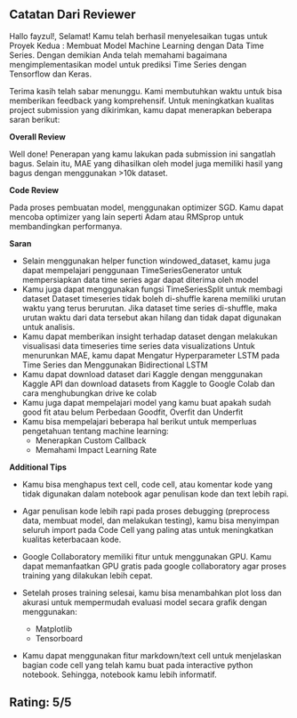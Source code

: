 ## Catatan Dari Reviewer

Hallo fayzul!, Selamat! Kamu telah berhasil menyelesaikan tugas untuk Proyek Kedua : Membuat Model Machine Learning dengan Data Time Series. Dengan demikian Anda telah memahami bagaimana mengimplementasikan model untuk prediksi Time Series dengan Tensorflow dan Keras.

Terima kasih telah sabar menunggu. Kami membutuhkan waktu untuk bisa memberikan feedback yang komprehensif. Untuk meningkatkan kualitas project submission yang dikirimkan, kamu dapat menerapkan beberapa saran berikut:

**Overall Review**

Well done! Penerapan yang kamu lakukan pada submission ini sangatlah bagus. Selain itu, MAE yang dihasilkan oleh model juga memiliki hasil yang bagus dengan menggunakan >10k dataset.

**Code Review**

Pada proses pembuatan model, menggunakan optimizer SGD. Kamu dapat mencoba optimizer yang lain seperti Adam atau RMSprop untuk membandingkan performanya.

**Saran**

- Selain menggunakan helper function windowed_dataset, kamu juga dapat mempelajari penggunaan TimeSeriesGenerator untuk mempersiapkan data time series agar dapat diterima oleh model
- Kamu juga dapat menggunakan fungsi TimeSeriesSplit untuk membagi dataset
Dataset timeseries tidak boleh di-shuffle karena memiliki urutan waktu yang terus berurutan. Jika dataset time series di-shuffle, maka urutan waktu dari data tersebut akan hilang dan tidak dapat digunakan untuk analisis.
- Kamu dapat memberikan insight terhadap dataset dengan melakukan visualisasi data timeseries time series data visualizations
Untuk menurunkan MAE, kamu dapat Mengatur Hyperparameter LSTM pada Time Series dan Menggunakan Bidirectional LSTM
- Kamu dapat download dataset dari Kaggle dengan menggunakan Kaggle API dan download datasets from Kaggle to Google Colab dan cara menghubungkan drive ke colab
- Kamu juga dapat mempelajari model yang kamu buat apakah sudah good fit atau belum Perbedaan Goodfit, Overfit dan Underfit
- Kamu bisa mempelajari beberapa hal berikut untuk memperluas pengetahuan   tentang machine learning:
    - Menerapkan Custom Callback
    - Memahami Impact Learning Rate



**Additional Tips**

- Kamu bisa menghapus text cell, code cell, atau komentar kode yang tidak digunakan dalam notebook agar penulisan kode dan text lebih rapi.

- Agar penulisan kode lebih rapi pada proses debugging (preprocess data, membuat model, dan melakukan testing), kamu bisa menyimpan seluruh import pada Code Cell yang paling atas untuk meningkatkan kualitas keterbacaan kode.

- Google Collaboratory memiliki fitur untuk menggunakan GPU. Kamu dapat memanfaatkan GPU gratis pada google collaboratory agar proses training yang dilakukan lebih cepat.

- Setelah proses training selesai, kamu bisa menambahkan plot loss dan akurasi untuk mempermudah evaluasi model secara grafik dengan menggunakan:
    - Matplotlib
    - Tensorboard

- Kamu dapat menggunakan fitur markdown/text cell untuk menjelaskan bagian code cell yang telah kamu buat pada interactive python notebook. Sehingga, notebook kamu lebih informatif.

## Rating: 5/5